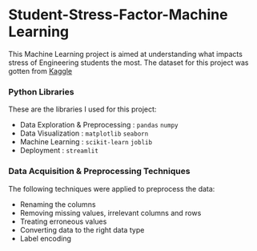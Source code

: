 # Student-Stress-Factor-Machine Learning


This Machine Learning project is aimed at understanding what impacts stress of Engineering students the most. The dataset for this project was gotten from [Kaggle](https://www.kaggle.com/datasets/samyakb/student-stress-factors)

### Python Libraries
These are the libraries I used for this project: 
- Data Exploration & Preprocessing : `pandas` `numpy` 
- Data Visualization : `matplotlib` `seaborn`
- Machine Learning : `scikit-learn` `joblib`
- Deployment : `streamlit`

### Data Acquisition & Preprocessing Techniques
The following techniques were applied to preprocess the data:
- Renaming the columns
- Removing missing values, irrelevant columns and rows
- Treating erroneous values 
- Converting data to the right data type
- Label encoding 
